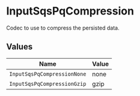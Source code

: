 # InputSqsPqCompression

Codec to use to compress the persisted data.


## Values

| Name                        | Value                       |
| --------------------------- | --------------------------- |
| `InputSqsPqCompressionNone` | none                        |
| `InputSqsPqCompressionGzip` | gzip                        |